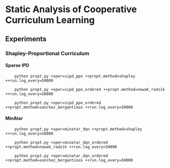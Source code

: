 # Static Analysis of Cooperative Curriculum Learning


## Experiments


### Shapley-Proportional Curriculum

#### Sparse IPD

```
    python propt.py +xper=sipd_ppo ++propt.method=shapley ++run.log_every=50000
```

```
    python propt.py +xper=sipd_ppo_ordered ++propt.method=nowak_radzik ++run.log_every=50000
```

```
    python propt.py +xper=sipd_ppo_ordered ++propt.method=sanchez_bergantinos ++run.log_every=50000
```

#### MinAtar

```
    python propt.py +xper=minatar_dqn ++propt.method=shapley ++run.log_every=50000
```

```
    python propt.py +xper=minatar_dqn_ordered ++propt.method=nowak_radzik ++run.log_every=50000
```

```
    python propt.py +xper=minatar_dqn_ordered ++propt.method=sanchez_bergantinos ++run.log_every=50000
```

